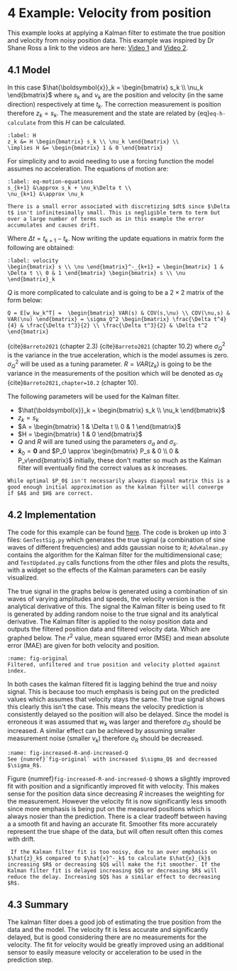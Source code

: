 # 4 Example: Velocity from position
This example looks at applying a Kalman filter to estimate the true position and velocity from noisy position data. This example was inspired by Dr Shane Ross a link to the videos are here: [Video 1](https://www.youtube.com/watch?v=qCZ2UTgLM_g&t=1527s) and [Video 2](https://www.youtube.com/watch?v=DbE4PMgqp3s&t=2152s).

## 4.1 Model
In this case $\hat{\boldsymbol{x}}_k = \begin{bmatrix} s_k \\ \nu_k \end{bmatrix}$ where $s_k$ and $\nu_k$ are the position and velocity (in the same direction) respectively at time $t_k$.  The correction measurement is position therefore $z_k = s_k$. The measurement and the state are related by {eq}`eq-h-calculate` from this $H$ can be calculated.
```{math}
:label: H
z_k &= H \begin{bmatrix} s_k \\ \nu_k \end{bmatrix} \\
\implies H &= \begin{bmatrix} 1 & 0 \end{bmatrix}
```
For simplicity and to avoid needing to use a forcing function the model assumes no acceleration. The equations of motion are:
```{math}
:label: eq-motion-equations
s_{k+1} &\approx s_k + \nu_k\Delta t \\
\nu_{k+1} &\approx \nu_k
```
```{admonition} why use $\approx$ not $=$
There is a small error associated with discretizing $dt$ since $\Delta t$ isn't infinitesimally small. This is negligible term to term but over a large number of terms such as in this example the error accumulates and causes drift. 
```
Where $\Delta t = t_{k+1} - t_k$. Now writing the update equations in matrix form the following are obtained:
```{math}
:label: velocity
\begin{bmatrix} s \\ \nu \end{bmatrix}^-_{k+1} = \begin{bmatrix} 1 & \Delta t \\ 0 & 1 \end{bmatrix} \begin{bmatrix} s \\ \nu \end{bmatrix}_k
```

$Q$ is more complicated to calculate and is going to be a $2 \times 2$ matrix of the form below:

```{math}
Q = E[w_kw_k^T] =  \begin{bmatrix} VAR(s) & COV(s,\nu) \\ COV(\nu,s) & VAR(\nu) \end{bmatrix} = \sigma_Q^2 \begin{bmatrix} \frac{\Delta t^4}{4} & \frac{\Delta t^3}{2} \\ \frac{\Delta t^3}{2} & \Delta t^2 \end{bmatrix} 
```
{cite}`Barreto2021` (chapter 2.3) {cite}`Barreto2021` (chapter 10.2)
where $\sigma_Q^2$ is the variance in the true acceleration, which is the model assumes is zero. $\sigma_Q^2$ will be used as a tuning parameter.
$R = VAR(z_k)$ is going to be the variance in the measurements of the position which will be denoted as $\sigma_R$ {cite}`Barreto2021,chapter=10.2` (chapter 10).
 
The following parameters will be used for the Kalman filter.
- $\hat{\boldsymbol{x}}_k = \begin{bmatrix} s_k \\ \nu_k \end{bmatrix}$
- $z_k = s_k$
- $A = \begin{bmatrix} 1 & \Delta t \\ 0 & 1 \end{bmatrix}$
- $H = \begin{bmatrix} 1 & 0 \end{bmatrix}$ 
- $Q$ and $R$ will are tuned using the parameters $\sigma_a$ and $\sigma_s$.
- $\boldsymbol{\hat{x}}_0 = \boldsymbol{0}$ and $P_0 \approx \begin{bmatrix} P_s & 0 \\ 0 & P_v\end{bmatrix}$ initially, these don't matter so much as the Kalman filter will eventually find the correct values as $k$ increases.

```{note}
While optimal $P_0$ isn't necessarily always diagonal matrix this is a good enough initial approximation as the kalman filter will converge if $A$ and $H$ are correct.
```

## 4.2 Implementation

The code for this example can be found [here](https://github.com/MalachiHibbins/IMU/tree/main/4bIntermKalman). The code is broken up into 3 files: `GenTestSig.py` which generates the true signal (a combination of sine waves of different frequencies) and adds gaussian noise to it; `AdvKalman.py` contains the algorithm for the Kalman filter for the multidimensional case; and `TestUpdated.py` calls functions from the other files and plots the results, with a widget so the effects of the Kalman parameters can be easily visualized.

The true signal in the graphs below is generated using a combination of $\sin$ waves of varying amplitudes and speeds, the velocity version is the analytical derivative of this. The signal the Kalman filter is being used to fit is generated by adding random noise to the true signal and its analytical derivative. The Kalman filter is applied to the noisy position data and outputs the filtered position data and filtered velocity data. Which are graphed below.
The $r^2$ value, mean squared error (MSE) and mean absolute error (MAE) are given for both velocity and position.


```{figure} image-23.png
:name: fig-original
Filtered, unfiltered and true position and velocity plotted against index.
```

In both cases the kalman filtered fit is lagging behind the true and noisy signal. This is because too much emphasis is being put on the predicted values which assumes that velocity stays the same. The true signal shows this clearly this isn't the case. This means the velocity prediction is consistently delayed so the position will also be delayed. Since the model is erroneous it was assumed that $w_k$ was larger and therefore $\sigma_Q$ should be increased. A similar effect can be achieved by assuming smaller measurement noise (smaller $v_k$) therefore $\sigma_R$ should be decreased. 


```{figure} image-24.png
:name: fig-increased-R-and-increased-Q
See {numref}`fig-original` with increased $\sigma_Q$ and decreased $\sigma_R$.
```

Figure {numref}`fig-increased-R-and-increased-Q` shows a slightly improved fit with position and a significantly improved fit with velocity. This makes sense for the position data since decreasing $R$ increases the weighting for the measurement. However the velocity fit is now significantly less smooth since more emphasis is being put on the measured positions which is always nosier than the prediction. There is a clear tradeoff between having a a smooth fit and having an accurate fit. Smoother fits more accurately represent the true shape of the data, but will often result often this comes with drift.

```{important}
 If the Kalman filter fit is too noisy, due to an over emphasis on $\hat{z}_k$ compared to $\hat{x}^-_k$ to calculate $\hat{x}_{k}$ increasing $R$ or decreasing $Q$ will make the fit smoother. If the Kalman filter fit is delayed increasing $Q$ or decreasing $R$ will reduce the delay. Increasing $Q$ has a similar effect to decreasing $R$. 
``` 

## 4.3 Summary
The kalman filter does a good job of estimating the true position from the data and the model. The velocity fit is less accurate and significantly delayed, but is good considering there are no measurements for the velocity. The fit for velocity would be greatly improved using an additional sensor to easily measure velocity or acceleration to be used in the prediction step.

